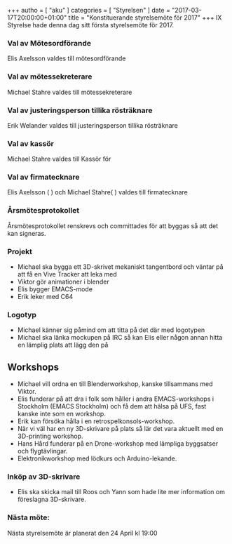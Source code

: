 +++
autho = [ "aku" ]
categories = [ "Styrelsen" ]
date = "2017-03-17T20:00:00+01:00"
title = "Konstituerande styrelsemöte för 2017"
+++
IX Styrelse hade denna dag sitt första styrelsemöte för 2017.

### Val av Mötesordförande
Elis Axelsson valdes till mötesordförande

### Val av mötessekreterare
Michael Stahre valdes till mötessekreterare

### Val av justeringsperson tillika rösträknare
Erik Welander valdes till justeringsperson tillika rösträknare

### Val av kassör
Michael Stahre valdes till Kassör för

### Val av firmatecknare
Elis Axelsson (             ) och Michael Stahre(             ) valdes till firmatecknare

### Årsmötesprotokollet
Årsmötesprotokollet renskrevs och committades för att byggas så att det kan signeras.

### Projekt
- Michael ska bygga ett 3D-skrivet mekaniskt tangentbord och väntar på att få en Vive Tracker att leka med
- Viktor gör animationer i blender
- Elis bygger EMACS-mode
- Erik leker med C64

### Logotyp
- Michael känner sig påmind om att titta på det där med logotypen
- Michael ska länka mockupen på IRC så kan Elis eller någon annan hitta en lämplig plats att lägg den på

## Workshops
- Michael vill ordna en till Blenderworkshop, kanske tillsammans med Viktor.
- Elis funderar på att dra i folk som håller i andra EMACS-workshops i Stockholm (EMACS Stockholm) och få dem att hälsa på UFS, fast kanske inte som en workshop.
- Erik kan försöka hålla i en retrospelkonsols-workshop.
- När vi väl har en ny 3D-skrivare på plats så lär det vara aktuellt med en 3D-printing workshop.
- Hans Hård funderar på en Drone-workshop med lämpliga byggsatser och flygtävlingar.
- Elektronikworkshop med lödkurs och Arduino-lekande.

### Inköp av 3D-skrivare
- Elis ska skicka mail till Roos och Yann som hade lite mer information om föreslagna 3D-skrivare.

### Nästa möte:
Nästa styrelsemöte är planerat den 24 April kl 19:00
